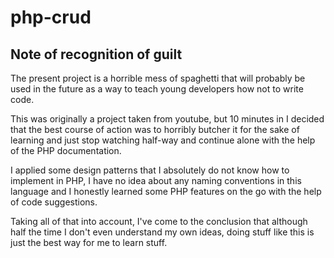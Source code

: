 # php-crud

## Note of recognition of guilt

The present project is a horrible mess of spaghetti that will probably be used in the future as a way to teach young developers how not to write code.

This was originally a project taken from youtube, but 10 minutes in I decided that the best course of action was to horribly butcher it for the sake of learning and just stop watching half-way and continue alone with the help of the PHP documentation.

I applied some design patterns that I absolutely do not know how to implement in PHP, I have no idea about any naming conventions in this language and I honestly learned some PHP features on the go with the help of code suggestions.

Taking all of that into account, I've come to the conclusion that although half the time I don't even understand my own ideas, doing stuff like this is just the best way for me to learn stuff.

